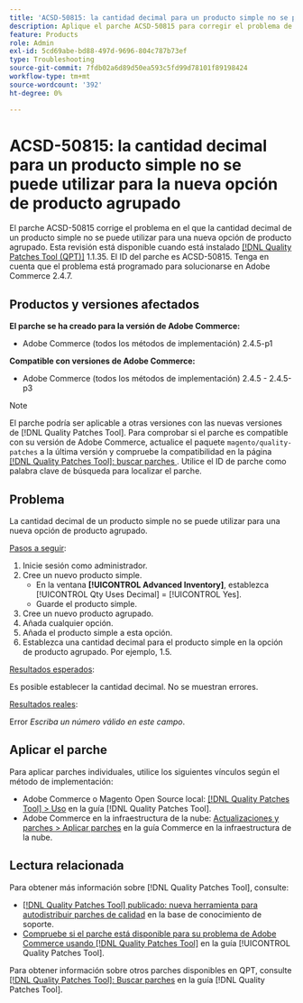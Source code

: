 ```yaml
---
title: 'ACSD-50815: la cantidad decimal para un producto simple no se puede utilizar para la nueva opción de producto agrupado'
description: Aplique el parche ACSD-50815 para corregir el problema de Adobe Commerce en el que la cantidad decimal de un producto simple no se puede utilizar para una nueva opción de producto agrupado.
feature: Products
role: Admin
exl-id: 5cd69abe-bd88-497d-9696-804c787b73ef
type: Troubleshooting
source-git-commit: 7fdb02a6d89d50ea593c5fd99d78101f89198424
workflow-type: tm+mt
source-wordcount: '392'
ht-degree: 0%

---
```


# ACSD-50815: la cantidad decimal para un producto simple no se puede utilizar para la nueva opción de producto agrupado

El parche ACSD-50815 corrige el problema en el que la cantidad decimal de un producto simple no se puede utilizar para una nueva opción de producto agrupado. Esta revisión está disponible cuando está instalado [[!DNL Quality Patches Tool (QPT)]](https://experienceleague.adobe.com/es/docs/commerce-operations/tools/quality-patches-tool/quality-patches-tool-to-self-serve-quality-patches) 1.1.35. El ID del parche es ACSD-50815. Tenga en cuenta que el problema está programado para solucionarse en Adobe Commerce 2.4.7.

## Productos y versiones afectados

**El parche se ha creado para la versión de Adobe Commerce:**

* Adobe Commerce (todos los métodos de implementación) 2.4.5-p1

**Compatible con versiones de Adobe Commerce:**

* Adobe Commerce (todos los métodos de implementación) 2.4.5 - 2.4.5-p3

>[!NOTE]
>
>El parche podría ser aplicable a otras versiones con las nuevas versiones de [!DNL Quality Patches Tool]. Para comprobar si el parche es compatible con su versión de Adobe Commerce, actualice el paquete `magento/quality-patches` a la última versión y compruebe la compatibilidad en la página [[!DNL Quality Patches Tool]: buscar parches &#x200B;](https://experienceleague.adobe.com/tools/commerce-quality-patches/index.html?lang=es). Utilice el ID de parche como palabra clave de búsqueda para localizar el parche.

## Problema

La cantidad decimal de un producto simple no se puede utilizar para una nueva opción de producto agrupado.

<u>Pasos a seguir</u>:

1. Inicie sesión como administrador.
1. Cree un nuevo producto simple.
   * En la ventana **[!UICONTROL Advanced Inventory]**, establezca [!UICONTROL Qty Uses Decimal] = [!UICONTROL Yes].
   * Guarde el producto simple.
1. Cree un nuevo producto agrupado.
1. Añada cualquier opción.
1. Añada el producto simple a esta opción.
1. Establezca una cantidad decimal para el producto simple en la opción de producto agrupado. Por ejemplo, 1.5.

<u>Resultados esperados</u>:

Es posible establecer la cantidad decimal. No se muestran errores.

<u>Resultados reales</u>:

Error *Escriba un número válido en este campo*.

## Aplicar el parche

Para aplicar parches individuales, utilice los siguientes vínculos según el método de implementación:

* Adobe Commerce o Magento Open Source local: [[!DNL Quality Patches Tool] > Uso](/help/tools/quality-patches-tool/usage.md) en la guía [!DNL Quality Patches Tool].
* Adobe Commerce en la infraestructura de la nube: [Actualizaciones y parches > Aplicar parches](https://experienceleague.adobe.com/docs/commerce-cloud-service/user-guide/develop/upgrade/apply-patches.html?lang=es) en la guía Commerce en la infraestructura de la nube.

## Lectura relacionada

Para obtener más información sobre [!DNL Quality Patches Tool], consulte:

* [[!DNL Quality Patches Tool] publicado: nueva herramienta para autodistribuir parches de calidad](https://experienceleague.adobe.com/es/docs/commerce-operations/tools/quality-patches-tool/quality-patches-tool-to-self-serve-quality-patches) en la base de conocimiento de soporte.
* [Compruebe si el parche está disponible para su problema de Adobe Commerce usando [!DNL Quality Patches Tool]](/help/tools/quality-patches-tool/patches-available-in-qpt/check-patch-for-magento-issue-with-magento-quality-patches.md) en la guía [!UICONTROL Quality Patches Tool].


Para obtener información sobre otros parches disponibles en QPT, consulte [[!DNL Quality Patches Tool]: Buscar parches](https://experienceleague.adobe.com/tools/commerce-quality-patches/index.html?lang=es) en la guía [!DNL Quality Patches Tool].
